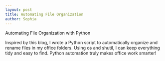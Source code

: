 ```yaml
---
layout: post
title: Automating File Organization
author: Sophia
---
```


Automating File Organization with Python

Inspired by this blog, I wrote a Python script to automatically organize and rename files in my office folders. Using os and shutil, I can keep everything tidy and easy to find. Python automation truly makes office work smarter!